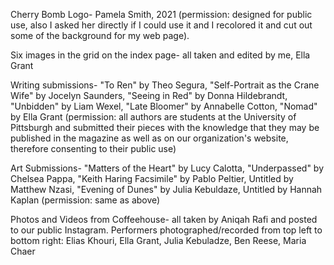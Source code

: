 Cherry Bomb Logo- Pamela Smith, 2021 (permission: designed for public use, also I asked her directly if I could use it and I recolored it and cut out 
some of the background for my web page).

Six images in the grid on the index page- all taken and edited by me, Ella Grant

Writing submissions- "To Ren" by Theo Segura, "Self-Portrait as the Crane Wife" by Jocelyn Saunders, "Seeing in Red" by Donna Hildebrandt, 
"Unbidden" by Liam Wexel, "Late Bloomer" by Annabelle Cotton, "Nomad" by Ella Grant (permission: all authors are students at the University of Pittsburgh
and submitted their pieces with the knowledge that they may be published in the magazine as well as on our organization's website, therefore consenting
to their public use)

Art Submissions- "Matters of the Heart" by Lucy Calotta, "Underpassed" by Chelsea Pappa, "Keith Haring Facsimile" by Pablo Peltier, Untitled by 
Matthew Nzasi, "Evening of Dunes" by Julia Kebuldaze, Untitled by Hannah Kaplan (permission: same as above)

Photos and Videos from Coffeehouse- all taken by Aniqah Rafi and posted to our public Instagram. Performers photographed/recorded from top left to bottom right: Elias Khouri, Ella Grant, Julia Kebuladze, Ben Reese, Maria Chaer

